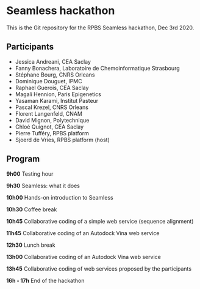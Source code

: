 # Seamless hackathon
This is the Git repository for the RPBS Seamless hackathon, Dec 3rd 2020.

## Participants

- Jessica Andreani, CEA Saclay
- Fanny Bonachera, Laboratoire de Chemoinformatique Strasbourg
- Stéphane Bourg, CNRS Orleans
- Dominique Douguet, IPMC
- Raphael Guerois, CEA Saclay
- Magali Hennion, Paris Epigenetics
- Yasaman Karami, Institut Pasteur
- Pascal Krezel, CNRS Orleans
- Florent Langenfeld, CNAM
- David Mignon, Polytechnique
- Chloé Quignot, CEA Saclay
- Pierre Tufféry, RPBS platform
- Sjoerd de Vries, RPBS platform (host)

## Program

**9h00** 	Testing hour

**9h30** 	Seamless: what it does

**10h00**	Hands-on introduction to Seamless

**10h30** 	Coffee break

**10h45**	Collaborative coding of a simple web service (sequence alignment)

**11h45**   Collaborative coding of an Autodock Vina web service

**12h30**   Lunch break

**13h00**   Collaborative coding of an Autodock Vina web service

**13h45**	Collaborative coding of web services proposed by the participants

**16h - 17h** 	End of the hackathon
